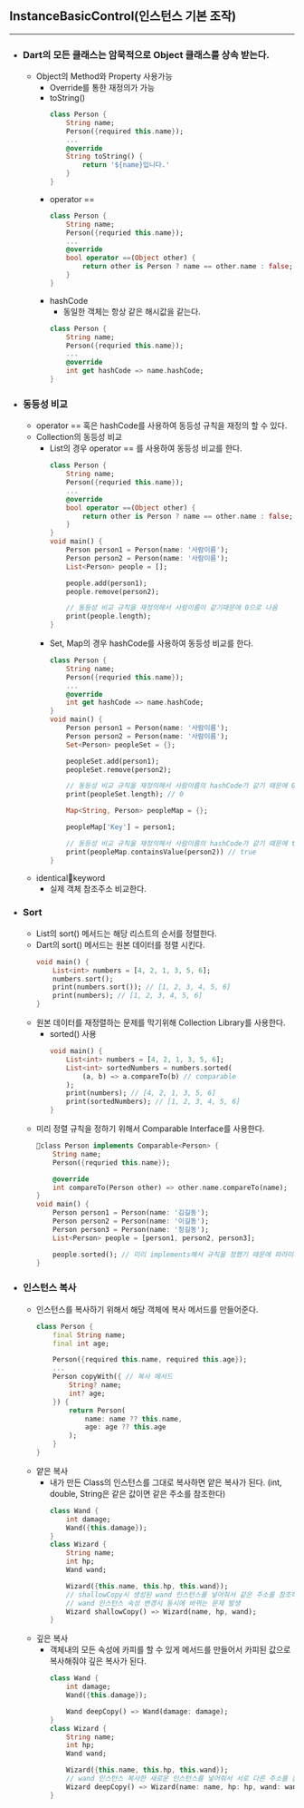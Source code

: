 ## InstanceBasicControl(인스턴스 기본 조작)
---
- ### Dart의 모든 클래스는 암묵적으로 Object 클래스를 상속 받는다.
	- Object의 Method와 Property 사용가능
		- Override를 통한 재정의가 가능
		- toString()
			```dart
			class Person {
				String name;
				Person({required this.name});
				...
				@override
				String toString() {
					return '${name}입니다.'
				}
			}
			```
		- operator ==
			```dart
			class Person {
				String name;
				Person({requried this.name});
				...
				@override
				bool operator ==(Object other) {
					return other is Person ? name == other.name : false;
				}
			}
			```
		- hashCode
			- 동일한 객체는 항상 같은 해시값을 같는다.
			```dart
			class Person {
				String name;
				Person({requried this.name});
				...
				@override
				int get hashCode => name.hashCode;
			}
			```

- ### 동등성 비교
	- operator == 혹은 hashCode를 사용하여 동등성 규칙을 재정의 할 수 있다.
	- Collection의 동등성 비교
		- List의 경우 operator == 를 사용하여 동등성 비교를 한다.
			```dart
			class Person {
				String name;
				Person({requried this.name});
				...
				@override
				bool operator ==(Object other) {
					return other is Person ? name == other.name : false;
				}
			}
			void main() {
				Person person1 = Person(name: '사람이름');
				Person person2 = Person(name: '사람이름');
				List<Person> people = [];

				people.add(person1);
				people.remove(person2);

				// 동등성 비교 규칙을 재정의해서 사람이름이 같기때문에 0으로 나옴
				print(people.length); 
			}
			```
		- Set, Map의 경우 hashCode를 사용하여 동등성 비교를 한다.
			```dart
			class Person {
				String name;
				Person({requried this.name});
				...
				@override
				int get hashCode => name.hashCode;
			}
			void main() {
				Person person1 = Person(name: '사람이름');
				Person person2 = Person(name: '사람이름');
				Set<Person> peopleSet = {};

				peopleSet.add(person1);
				peopleSet.remove(person2);

				// 동등성 비교 규칙을 재정의해서 사람이름의 hashCode가 같기 때문에 0
				print(peopleSet.length); // 0

				Map<String, Person> peopleMap = {};

				peopleMap['Key'] = person1;

				// 동등성 비교 규칙을 재정의해서 사람이름의 hashCode가 같기 때문에 true
				print(peopleMap.containsValue(person2)) // true
			}
			```
	- identicalkeyword
		- 실제 객체 참조주소 비교한다.

- ### Sort
	- List의 sort() 메서드는 해당 리스트의 순서를 정렬한다.
	- Dart의 sort() 메서드는 원본 데이터를 정렬 시킨다.
		```dart
		void main() {
			List<int> numbers = [4, 2, 1, 3, 5, 6];
			numbers.sort();
			print(numbers.sort()); // [1, 2, 3, 4, 5, 6]
			print(numbers); // [1, 2, 3, 4, 5, 6]
		}
		```
	- 원본 데이터를 재정렬하는 문제를 막기위해 Collection Library를 사용한다.
		- sorted() 사용
			```dart
			void main() {
				List<int> numbers = [4, 2, 1, 3, 5, 6];
				List<int> sortedNumbers = numbers.sorted(
					(a, b) => a.compareTo(b) // comparable
				);
				print(numbers); // [4, 2, 1, 3, 5, 6]
				print(sortedNumbers); // [1, 2, 3, 4, 5, 6]
			}
			```
	- 미리 정렬 규칙을 정하기 위해서 Comparable Interface를 사용한다.
		```dart
		class Person implements Comparable<Person> {
			String name;
			Person({requried this.name});

			@override  
			int compareTo(Person other) => other.name.compareTo(name);
		}
		void main() {
			Person person1 = Person(name: '김길동');
			Person person2 = Person(name: '이길동');
			Person person3 = Person(name: '정길동');
			List<Person> people = [person1, person2, person3];

			people.sorted(); // 미리 implements해서 규칙을 정했기 때문에 파라미터 생략가능
		}
		```

- ### 인스턴스 복사
	- 인스턴스를 복사하기 위해서 해당 객체에 복사 메서드를 만들어준다. 
		```dart
		class Person {
			final String name;
			final int age;

			Person({required this.name, required this.age});
			...
			Person copyWith({ // 복사 메서드
				String? name;
				int? age;	
			}) {
				return Person(
					name: name ?? this.name,
					age: age ?? this.age
				);
			}
		}
		```
	- 얕은 복사
		- 내가 만든 Class의 인스턴스를 그대로 복사하면 얕은 복사가 된다. (int, double, String은 같은 값이면 같은 주소를 참조한다)
			```dart
			class Wand {
				int damage;
				Wand({this.damage});
			}
			class Wizard {
				String name;
				int hp;
				Wand wand;

				Wizard({this.name, this.hp, this.wand});							
				// shallowCopy시 생성된 wand 인스턴스를 넣어줘서 같은 주소를 참조하는 문제 발생
				// wand 인스턴스 속성 변경시 동시에 바뀌는 문제 발생
				Wizard shallowCopy() => Wizard(name, hp, wand);
			}
			```
	- 깊은 복사
		- 객체내의 모든 속성에 카피를 할 수 있게 메서드를 만들어서 카피된 값으로 복사해줘야 깊은 복사가 된다.
			```dart
			class Wand {
				int damage;
				Wand({this.damage});

				Wand deepCopy() => Wand(damage: damage);
			}
			class Wizard {
				String name;
				int hp;
				Wand wand;

				Wizard({this.name, this.hp, this.wand});							
				// wand 인스턴스 복사한 새로운 인스턴스를 넣어줘서 서로 다른 주소를 참조한다.
				Wizard deepCopy() => Wizard(name: name, hp: hp, wand: wand.deepCopy());
			}
			```